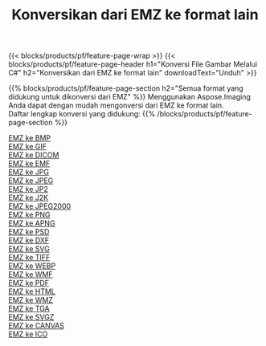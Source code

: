 ﻿---
title: Konversikan dari EMZ ke format lain 
weight: 3920
url: /id/java/conversion/from/emz 
lang: id
langdirlevel: 2
locales: zh-hans,ja,it,ru,de,es,fr,nl,id,lt,pl,pt,vi,tr,ko,zh-hant,ar,hi,th,sv,cs,uk,he
description: Menggunakan Aspose.Imaging Anda dapat dengan mudah mengonversi dari EMZ ke format lain
---

{{< blocks/products/pf/feature-page-wrap >}}
{{< blocks/products/pf/feature-page-header h1="Konversi File Gambar Melalui C#" h2="Konversikan dari EMZ ke format lain" downloadText="Unduh" >}}


{{% blocks/products/pf/feature-page-section  h2="Semua format yang didukung untuk dikonversi dari EMZ" %}}
Menggunakan Aspose.Imaging Anda dapat dengan mudah mengonversi dari EMZ ke format lain.
<br/>
Daftar lengkap konversi yang didukung:
{{% /blocks/products/pf/feature-page-section %}}
<div class="container-fluid productfamilypage bg-gray">
    <div class="convertypes bg-gray agp-content section">
        <div class="container">
		<div class="row other-converters">
		    <div class='col-md-2 other-converter remove-lp remove-rp'><a href="/imaging/id/java/conversion/emz-to-bmp" >EMZ ke BMP</a></div><div class='col-md-2 other-converter remove-lp remove-rp'><a href="/imaging/id/java/conversion/emz-to-gif" >EMZ ke GIF</a></div><div class='col-md-2 other-converter remove-lp remove-rp'><a href="/imaging/id/java/conversion/emz-to-dicom" >EMZ ke DICOM</a></div><div class='col-md-2 other-converter remove-lp remove-rp'><a href="/imaging/id/java/conversion/emz-to-emf" >EMZ ke EMF</a></div><div class='col-md-2 other-converter remove-lp remove-rp'><a href="/imaging/id/java/conversion/emz-to-jpg" >EMZ ke JPG</a></div><div class='col-md-2 other-converter remove-lp remove-rp'><a href="/imaging/id/java/conversion/emz-to-jpeg" >EMZ ke JPEG</a></div><div class='col-md-2 other-converter remove-lp remove-rp'><a href="/imaging/id/java/conversion/emz-to-jp2" >EMZ ke JP2</a></div><div class='col-md-2 other-converter remove-lp remove-rp'><a href="/imaging/id/java/conversion/emz-to-j2k" >EMZ ke J2K</a></div><div class='col-md-2 other-converter remove-lp remove-rp'><a href="/imaging/id/java/conversion/emz-to-jpeg2000" >EMZ ke JPEG2000</a></div><div class='col-md-2 other-converter remove-lp remove-rp'><a href="/imaging/id/java/conversion/emz-to-png" >EMZ ke PNG</a></div><div class='col-md-2 other-converter remove-lp remove-rp'><a href="/imaging/id/java/conversion/emz-to-apng" >EMZ ke APNG</a></div><div class='col-md-2 other-converter remove-lp remove-rp'><a href="/imaging/id/java/conversion/emz-to-psd" >EMZ ke PSD</a></div><div class='col-md-2 other-converter remove-lp remove-rp'><a href="/imaging/id/java/conversion/emz-to-dxf" >EMZ ke DXF</a></div><div class='col-md-2 other-converter remove-lp remove-rp'><a href="/imaging/id/java/conversion/emz-to-svg" >EMZ ke SVG</a></div><div class='col-md-2 other-converter remove-lp remove-rp'><a href="/imaging/id/java/conversion/emz-to-tiff" >EMZ ke TIFF</a></div><div class='col-md-2 other-converter remove-lp remove-rp'><a href="/imaging/id/java/conversion/emz-to-webp" >EMZ ke WEBP</a></div><div class='col-md-2 other-converter remove-lp remove-rp'><a href="/imaging/id/java/conversion/emz-to-wmf" >EMZ ke WMF</a></div><div class='col-md-2 other-converter remove-lp remove-rp'><a href="/imaging/id/java/conversion/emz-to-pdf" >EMZ ke PDF</a></div><div class='col-md-2 other-converter remove-lp remove-rp'><a href="/imaging/id/java/conversion/emz-to-html" >EMZ ke HTML</a></div><div class='col-md-2 other-converter remove-lp remove-rp'><a href="/imaging/id/java/conversion/emz-to-wmz" >EMZ ke WMZ</a></div><div class='col-md-2 other-converter remove-lp remove-rp'><a href="/imaging/id/java/conversion/emz-to-tga" >EMZ ke TGA</a></div><div class='col-md-2 other-converter remove-lp remove-rp'><a href="/imaging/id/java/conversion/emz-to-svgz" >EMZ ke SVGZ</a></div><div class='col-md-2 other-converter remove-lp remove-rp'><a href="/imaging/id/java/conversion/emz-to-canvas" >EMZ ke CANVAS</a></div><div class='col-md-2 other-converter remove-lp remove-rp'><a href="/imaging/id/java/conversion/emz-to-ico" >EMZ ke ICO</a></div>
                </div>
        </div>
    </div>
</div>
<br/>

